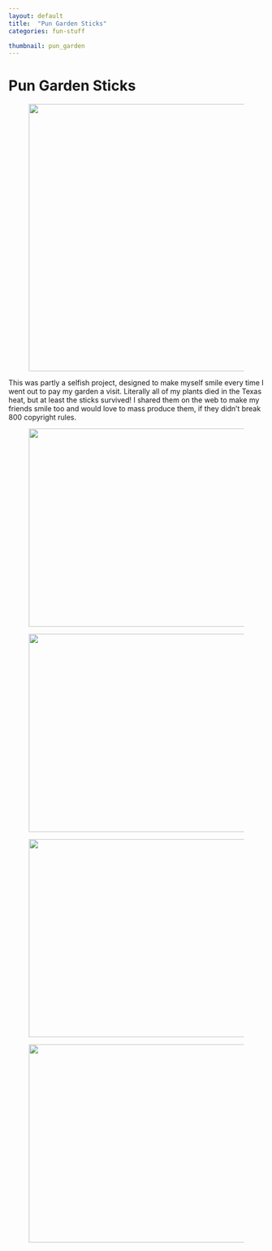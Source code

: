 ```yaml
---
layout: default
title:  "Pun Garden Sticks"
categories: fun-stuff

thumbnail: pun_garden
---
```


# Pun Garden Sticks

<figure>
	<img src="{{ site.baseurl}}/images/gardensticks_01.jpg" width="790" height="526">
</figure>

This was partly a selfish project, designed to make myself smile every time I went out to pay my garden a visit. Literally all of my plants died in the Texas heat, but at least the sticks survived! I shared them on the web to make my friends smile too and would love to mass produce them, if they didn’t break 800 copyright rules.

<figure>
    <img src="{{ site.baseurl}}/images/gardensticks_02.jpg" width="790" height="390">
</figure>

<figure>
    <img src="{{ site.baseurl}}/images/gardensticks_03.jpg" width="790" height="390">
</figure>

<figure>
    <img src="{{ site.baseurl}}/images/gardensticks_04.jpg" width="790" height="390">
</figure>

<figure>
    <img src="{{ site.baseurl}}/images/gardensticks_05.jpg" width="790" height="390">
</figure>


